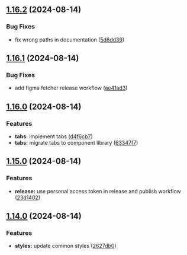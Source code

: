 ## [1.16.2](https://github.com/acronis/ui-component-library/compare/v1.16.1...v1.16.2) (2024-08-14)


### Bug Fixes

* fix wrong paths in documentation ([5d6dd39](https://github.com/acronis/ui-component-library/commit/5d6dd393b07f32056dd9d6f0a188f99a349b109c))

## [1.16.1](https://github.com/acronis/ui-component-library/compare/v1.16.0...v1.16.1) (2024-08-14)


### Bug Fixes

* add figma fetcher release workflow ([ae41ad3](https://github.com/acronis/ui-component-library/commit/ae41ad3cdc67d51d22bda9a46c1d887185776afa))

## [1.16.0](https://github.com/acronis/ui-component-library/compare/v1.15.0...v1.16.0) (2024-08-14)


### Features

* **tabs:** implement tabs ([d4f6cb7](https://github.com/acronis/ui-component-library/commit/d4f6cb783135b0037cd58bb517ebe0a3cb2f35a5))
* **tabs:** migrate tabs to component library ([63347f7](https://github.com/acronis/ui-component-library/commit/63347f72291a67a47e297b6549fdbac80c8bc755))

## [1.15.0](https://github.com/acronis/ui-component-library/compare/v1.14.0...v1.15.0) (2024-08-14)


### Features

* **release:** use personal access token in release and publish workflow ([23d1402](https://github.com/acronis/ui-component-library/commit/23d1402f9928468eb69d85d1ea622c54490c2cde))

## [1.14.0](https://github.com/acronis/ui-component-library/compare/v1.13.0...v1.14.0) (2024-08-14)


### Features

* **styles:** update common styles ([2627db0](https://github.com/acronis/ui-component-library/commit/2627db07edea660ea4dd232b3cb42712f5d36fa9))

